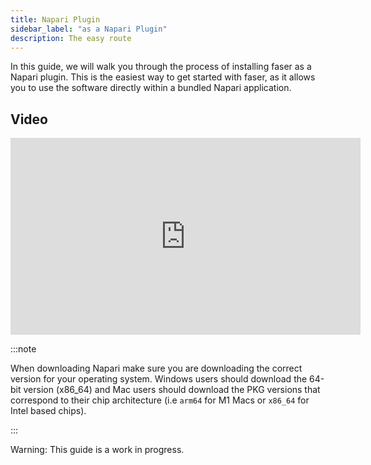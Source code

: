 ```yaml
---
title: Napari Plugin
sidebar_label: "as a Napari Plugin"
description: The easy route
---
```


In this guide, we will walk you through the process of installing faser as a Napari plugin. This is the easiest way to get started with faser, as it allows you to use the software directly within a bundled Napari application.



## Video

<iframe width="560" height="315" src="https://www.youtube.com/embed/1J1bJ1J1J1J" title="YouTube video player" frameborder="0" allow="accelerometer; autoplay; clipboard-write; encrypted-media; gyroscope; picture-in-picture" allowfullscreen></iframe>

:::note

When downloading Napari make sure you are downloading the correct version for your operating system. Windows users should download the 64-bit version (x86_64) and Mac users should download the PKG versions that correspond to their chip architecture (i.e `arm64` for M1 Macs or `x86_64` for Intel based
chips).

:::








<div class="text-red-300">
    <p>Warning: This guide is a work in progress.</p>
</div>
